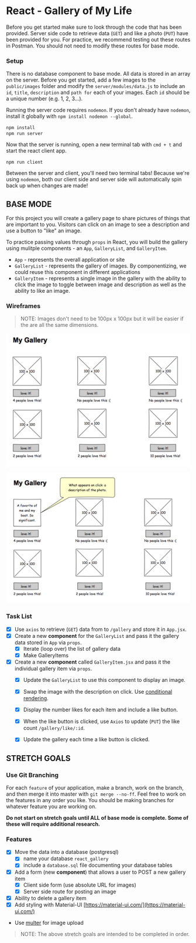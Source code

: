 # React - Gallery of My Life

Before you get started make sure to look through the code that has been provided. Server side code to retrieve data (`GET`) and like a photo (`PUT`) have been provided for you. For practice, we recommend testing out these routes in Postman. You should not need to modify these routes for base mode.

### Setup

There is no database component to base mode. All data is stored in an array on the server. Before you get started, add a few images to the `public/images` folder and modify the `server/modules/data.js` to include an `id`, `title`, `description` and `path for` each of your images. Each `id` should be a unique number (e.g. 1, 2, 3...).

Running the server code requires `nodemon`. If you don't already have `nodemon`, install it globally with `npm install nodemon --global`.

```
npm install
npm run server
```

Now that the server is running, open a new terminal tab with `cmd + t` and start the react client app.

```
npm run client
```

Between the server and client, you'll need two terminal tabs! Because we're using `nodemon`, both our client side and server side will automatically spin back up when changes are made!

## BASE MODE

For this project you will create a gallery page to share pictures of things that are important to you. Visitors can click on an image to see a description and use a button to "like" an image. 

To practice passing values through `props` in React, you will build the gallery using mulitple components - an `App`, `GalleryList`, and `GalleryItem`.

- `App` - represents the overall application or site 
- `GalleryList` - represents the gallery of images. By componentizing, we could reuse this component in different applications
- `GalleryItem` - represents a single image in the gallery with the ability to click the image to toggle between image and description as well as the ability to like an image.

### Wireframes

> NOTE: Images don't need to be 100px x 100px but it will be easier if the are all the same dimensions.

![mockup one](wireframes/first-mockup.png)

![mockup two](wireframes/second-mockup.png)

### Task List
- [x] Use `axios` to retrieve (`GET`) data from to `/gallery` and store it in `App.jsx`.
- [x] Create a new **component** for the `GalleryList` and pass it the gallery data stored in `App` via `props`.
    - [x] Iterate (loop over) the list of gallery data
    - [x] Make GalleryItems
- [x] Create a new **component** called `GalleryItem.jsx` and pass it the individual gallery item via `props`. 
    - [x] Update the `GalleryList` to use this component to display an image.
    - [x] Swap the image with the description on click. Use [conditional rendering](https://reactjs.org/docs/conditional-rendering.html).
    - [x] Display the number likes for each item and include a like button.
    - [x] When the like button is clicked, use `Axios` to update (`PUT`) the like count `/gallery/like/:id`.
    - [x] Update the gallery each time a like button is clicked.



## STRETCH GOALS

### Use Git Branching

For each `feature` of your application, make a branch, work on the branch, and then merge it into master with `git merge --no-ff`. Feel free to work on the features in any order you like. You should be making branches for whatever feature you are working on.

**Do not start on stretch goals until ALL of base mode is complete. Some of these will require additional research.**

### Features

- [x] Move the data into a database (postgresql)
    - [x] name your database `react_gallery`
    - [x] include a `database.sql` file documenting your database tables
- [x] Add a form (new **component**) that allows a user to POST a new gallery item
  - [x] Client side form (use absolute URL for images)
  - [x] Server side route for posting an image
- [x] Ability to delete a gallery item
- [x] Add styling with Material-UI [https://material-ui.com/](https://material-ui.com/)
- Use [multer](https://github.com/expressjs/multer) for image upload 

> NOTE: The above stretch goals are intended to be completed in order.
